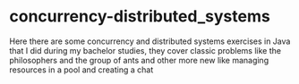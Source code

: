 # concurrency-distributed_systems
Here there are some concurrency and distributed systems exercises in Java that I did during my bachelor studies, they cover classic problems like the philosophers and the group of ants and other more new like managing resources in a pool and creating a chat 
